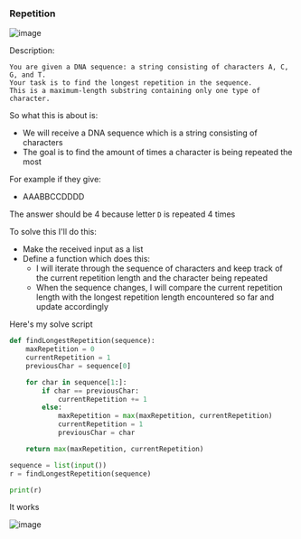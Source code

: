 <h3> Repetition </h3>

![image](https://github.com/h4ckyou/h4ckyou.github.io/assets/127159644/e35d337b-3921-4795-802e-08ed5ba402d2)

Description:

```
You are given a DNA sequence: a string consisting of characters A, C, G, and T.
Your task is to find the longest repetition in the sequence.
This is a maximum-length substring containing only one type of character.
```

So what this is about is:
- We will receive a DNA sequence which is a string consisting of characters
- The goal is to find the amount of times a character is being repeated the most

For example if they give:
- AAABBCCDDDD

The answer should be 4 because letter `D` is repeated 4 times

To solve this I'll do this:
- Make the received input as a list
- Define a function which does this:
  - I will iterate through the sequence of characters and keep track of the current repetition length and the character being repeated
  - When the sequence changes, I will compare the current repetition length with the longest repetition length encountered so far and update accordingly
 
Here's my solve script

```python
def findLongestRepetition(sequence):
    maxRepetition = 0 
    currentRepetition = 1
    previousChar = sequence[0]

    for char in sequence[1:]:
        if char == previousChar:
            currentRepetition += 1
        else:
            maxRepetition = max(maxRepetition, currentRepetition)
            currentRepetition = 1
            previousChar = char

    return max(maxRepetition, currentRepetition)

sequence = list(input())
r = findLongestRepetition(sequence)

print(r)
```

It works 

![image](https://github.com/h4ckyou/h4ckyou.github.io/assets/127159644/9d943d36-da83-4f32-bd4f-b16eaf401308)
